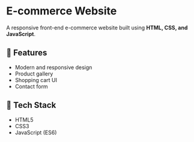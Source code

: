 # E-commerce Website  

A responsive front-end e-commerce website built using **HTML, CSS, and JavaScript**.  

## 🚀 Features  
- Modern and responsive design  
- Product gallery  
- Shopping cart UI   
- Contact form  

## 📂 Tech Stack  
- HTML5  
- CSS3  
- JavaScript (ES6)  



